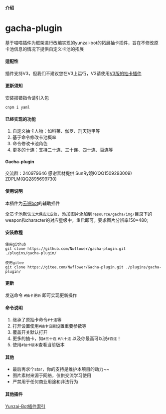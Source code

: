 #### 介绍
# gacha-plugin

基于喵喵插件为框架进行改编实现的yunzai-bot的拓展抽卡插件，旨在不修改原卡池信息的情况下提供自定义卡池的拓展

#### 适配性
插件支持V3，但我们不建议您在V3上运行，V3请使用[V3版的抽卡插件](https://github.com/Nwflower/flower-plugin)

#### 更新须知

安装报错指令请引入包
```
cnpm i yaml
```

#### 已经实现的功能
1. 自定义抽卡人物：如科莱、伽罗、刑天铠甲等
2. 基于命令修改卡池概率
3. 命令修改卡池角色
4. 更多的十连：支持二十连、三十连、四十连、百连等


#### Gacha-plugin
交流群：240979646
感谢素材提供 SunRy曉K(QQ1509293009) ZDPLM(QQ2895699730)

#### 使用说明

本插件为[云崽bot](https://gitee.com/Le-niao/Yunzai-Bot)的辅助插件

全员卡池默认`无大保底无定轨`，添加图片添加到`resource/gacha/img/`目录下的weapon和character的对应星级中，重启即可。要求图片分辨率150\*480;

#### 安装教程

```
使用github
git clone https://github.com/Nwflower/gacha-plugin.git ./plugins/gacha-plugin/

使用gitee
git clone https://gitee.com/Nwflower/Gacha-plugin.git ./plugins/gacha-plugin/
```

#### 更新
发送命令 `#抽卡更新` 即可实现更新操作

#### 命令说明
1. 继承了原抽卡命令`#十连`等
2. 打开设置使用`#抽卡设置`设置重要参数等
3. 覆盖开关默认打开
4. 更多的抽卡，如`#三十连` `#六十连` 以及你最高可以说`#百连`！
5. 使用`#抽卡版本`查看当前版本 

#### 其他
- 最后再求个star，你的支持是维护本项目的动力~~
- 图片素材来源于网络，仅供交流学习使用
- 严禁用于任何商业用途和非法行为


#### 其他插件
[Yunzai-Bot插件索引](https://gitee.com/Hikari666/Yunzai-Bot-plugins-index) 